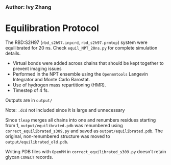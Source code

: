 ### Author: Ivy Zhang

# Equilibration Protocol

The RBD:S2H97 (`rbd_s2h97.inpcrd`, `rbd_s2h97.prmtop`) system were equilibrated for 20 ns. Check `equil_NPT_20ns.py` for complete simulation details.

* Virtual bonds were added across chains that should be kept together to prevent imaging issues
* Performed in the NPT ensemble using the `Openmmtools` Langevin Integrator and Monte Carlo Barostat.
* Use of hydrogen mass repartitioning (HMR). 
* Timestep of 4 fs.

Outputs are in `output/`

Note: `.dcd` not included since it is large and unnecessary

Since `tleap` merges all chains into one and renumbers residues starting from 1, `output/equilibrated.pdb` was renumbered using `correct_equilibrated_s309.py` and
 saved as `output/equilibrated.pdb`. The original, non-renumbered structure was moved
to `output/equilibrated_old.pdb`.

Writing PDB files with `OpenMM` in `correct_equilibrated_s309.py` doesn't retain glycan `CONECT` records.


